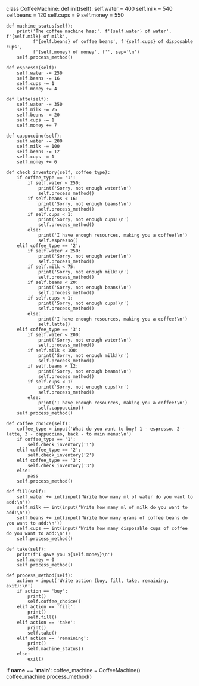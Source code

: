 class CoffeeMachine:
    def __init__(self):
        self.water = 400
        self.milk = 540
        self.beans = 120
        self.cups = 9
        self.money = 550

    def machine_status(self):
        print('The coffee machine has:', f'{self.water} of water', f'{self.milk} of milk',
              f'{self.beans} of coffee beans', f'{self.cups} of disposable cups',
              f'{self.money} of money', f'', sep='\n')
        self.process_method()

    def espresso(self):
        self.water -= 250
        self.beans -= 16
        self.cups -= 1
        self.money += 4

    def latte(self):
        self.water -= 350
        self.milk -= 75
        self.beans -= 20
        self.cups -= 1
        self.money += 7

    def cappuccino(self):
        self.water -= 200
        self.milk -= 100
        self.beans -= 12
        self.cups -= 1
        self.money += 6

    def check_inventory(self, coffee_type):
        if coffee_type == '1':
            if self.water < 250:
                print('Sorry, not enough water!\n')
                self.process_method()
            if self.beans < 16:
                print('Sorry, not enough beans!\n')
                self.process_method()
            if self.cups < 1:
                print('Sorry, not enough cups!\n')
                self.process_method()
            else:
                print('I have enough resources, making you a coffee!\n')
                self.espresso()
        elif coffee_type == '2':
            if self.water < 250:
                print('Sorry, not enough water!\n')
                self.process_method()
            if self.milk < 75:
                print('Sorry, not enough milk!\n')
                self.process_method()
            if self.beans < 20:
                print('Sorry, not enough beans!\n')
                self.process_method()
            if self.cups < 1:
                print('Sorry, not enough cups!\n')
                self.process_method()
            else:
                print('I have enough resources, making you a coffee!\n')
                self.latte()
        elif coffee_type == '3':
            if self.water < 200:
                print('Sorry, not enough water!\n')
                self.process_method()
            if self.milk < 100:
                print('Sorry, not enough milk!\n')
                self.process_method()
            if self.beans < 12:
                print('Sorry, not enough beans!\n')
                self.process_method()
            if self.cups < 1:
                print('Sorry, not enough cups!\n')
                self.process_method()
            else:
                print('I have enough resources, making you a coffee!\n')
                self.cappuccino()
        self.process_method()

    def coffee_choice(self):
        coffee_type = input('What do you want to buy? 1 - espresso, 2 - latte, 3 - cappuccino, back - to main menu:\n')
        if coffee_type == '1':
            self.check_inventory('1')
        elif coffee_type == '2':
            self.check_inventory('2')
        elif coffee_type == '3':
            self.check_inventory('3')
        else:
            pass
        self.process_method()

    def fill(self):
        self.water += int(input('Write how many ml of water do you want to add:\n'))
        self.milk += int(input('Write how many ml of milk do you want to add:\n'))
        self.beans += int(input('Write how many grams of coffee beans do you want to add:\n'))
        self.cups += int(input('Write how many disposable cups of coffee do you want to add:\n'))
        self.process_method()

    def take(self):
        print(f'I gave you ${self.money}\n')
        self.money = 0
        self.process_method()

    def process_method(self):
        action = input('Write action (buy, fill, take, remaining, exit):\n')
        if action == 'buy':
            print()
            self.coffee_choice()
        elif action == 'fill':
            print()
            self.fill()
        elif action == 'take':
            print()
            self.take()
        elif action == 'remaining':
            print()
            self.machine_status()
        else:
            exit()


if __name__ == '__main__':
    coffee_machine = CoffeeMachine()
    coffee_machine.process_method()
